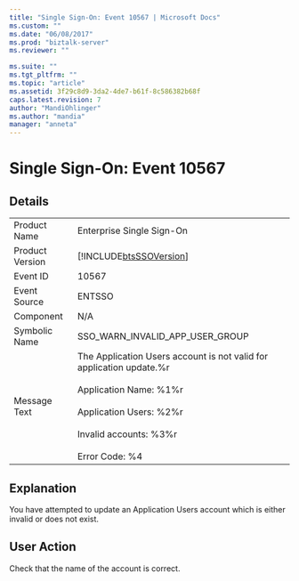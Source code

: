 ```yaml
---
title: "Single Sign-On: Event 10567 | Microsoft Docs"
ms.custom: ""
ms.date: "06/08/2017"
ms.prod: "biztalk-server"
ms.reviewer: ""

ms.suite: ""
ms.tgt_pltfrm: ""
ms.topic: "article"
ms.assetid: 3f29c8d9-3da2-4de7-b61f-8c586382b68f
caps.latest.revision: 7
author: "MandiOhlinger"
ms.author: "mandia"
manager: "anneta"
---
```

# Single Sign-On: Event 10567
## Details  
  
|                 |                                                                                                                                                                                                           |
|-----------------|-----------------------------------------------------------------------------------------------------------------------------------------------------------------------------------------------------------|
|  Product Name   |                                                                                         Enterprise Single Sign-On                                                                                         |
| Product Version |                                                                        [!INCLUDE[btsSSOVersion](../includes/btsssoversion-md.md)]                                                                         |
|    Event ID     |                                                                                                   10567                                                                                                   |
|  Event Source   |                                                                                                  ENTSSO                                                                                                   |
|    Component    |                                                                                                    N/A                                                                                                    |
|  Symbolic Name  |                                                                                      SSO_WARN_INVALID_APP_USER_GROUP                                                                                      |
|  Message Text   | The Application Users account is not valid for application update.%r<br /><br /> Application Name: %1%r<br /><br /> Application Users: %2%r<br /><br /> Invalid accounts: %3%r<br /><br /> Error Code: %4 |
  
## Explanation  
 You have attempted to update an Application Users account which is either invalid or does not exist.  
  
## User Action  
 Check that the name of the account is correct.